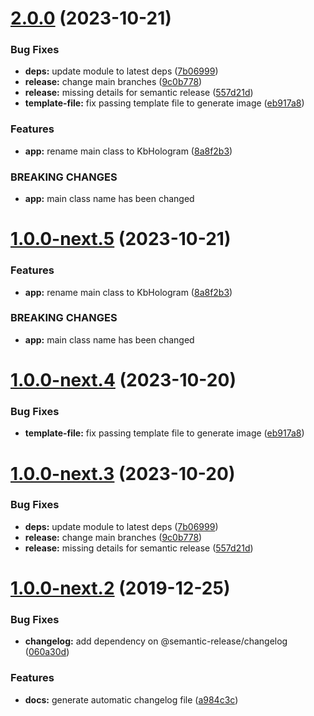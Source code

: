 # [2.0.0](https://github.com/Kibibit/kb-hologram/compare/v1.1.0...v2.0.0) (2023-10-21)


### Bug Fixes

* **deps:** update module to latest deps ([7b06999](https://github.com/Kibibit/kb-hologram/commit/7b069990000ee6cac51d389ec53e20b94482bb7a))
* **release:** change main branches ([9c0b778](https://github.com/Kibibit/kb-hologram/commit/9c0b778cd956836eea50a79705f0f75c54bce2c1))
* **release:** missing details for semantic release ([557d21d](https://github.com/Kibibit/kb-hologram/commit/557d21d8d092123e58b940aa3383478fb8372948))
* **template-file:** fix passing template file to generate image ([eb917a8](https://github.com/Kibibit/kb-hologram/commit/eb917a8ea938d93267f0781ebe41a96e1245e241))


### Features

* **app:** rename main class to KbHologram ([8a8f2b3](https://github.com/Kibibit/kb-hologram/commit/8a8f2b345f784af6796c266d02e2dbf3d246faef))


### BREAKING CHANGES

* **app:** main class name has been changed

# [1.0.0-next.5](https://github.com/Kibibit/kb-hologram/compare/v1.0.0-next.4...v1.0.0-next.5) (2023-10-21)


### Features

* **app:** rename main class to KbHologram ([8a8f2b3](https://github.com/Kibibit/kb-hologram/commit/8a8f2b345f784af6796c266d02e2dbf3d246faef))


### BREAKING CHANGES

* **app:** main class name has been changed

# [1.0.0-next.4](https://github.com/Kibibit/kb-hologram/compare/v1.0.0-next.3...v1.0.0-next.4) (2023-10-20)


### Bug Fixes

* **template-file:** fix passing template file to generate image ([eb917a8](https://github.com/Kibibit/kb-hologram/commit/eb917a8ea938d93267f0781ebe41a96e1245e241))

# [1.0.0-next.3](https://github.com/Kibibit/kb-hologram/compare/v1.0.0-next.2...v1.0.0-next.3) (2023-10-20)


### Bug Fixes

* **deps:** update module to latest deps ([7b06999](https://github.com/Kibibit/kb-hologram/commit/7b069990000ee6cac51d389ec53e20b94482bb7a))
* **release:** change main branches ([9c0b778](https://github.com/Kibibit/kb-hologram/commit/9c0b778cd956836eea50a79705f0f75c54bce2c1))
* **release:** missing details for semantic release ([557d21d](https://github.com/Kibibit/kb-hologram/commit/557d21d8d092123e58b940aa3383478fb8372948))

# [1.0.0-next.2](https://github.com/Kibibit/kb-hologram/compare/v1.0.0-next.1...v1.0.0-next.2) (2019-12-25)


### Bug Fixes

* **changelog:** add dependency on @semantic-release/changelog ([060a30d](https://github.com/Kibibit/kb-hologram/commit/060a30dff8f23ad8c58fa23f83e1ec1ea2485d3a))


### Features

* **docs:** generate automatic changelog file ([a984c3c](https://github.com/Kibibit/kb-hologram/commit/a984c3c1812407d867992f72f2cc2241e8826d45))
